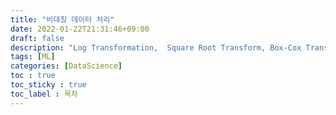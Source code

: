 ```yaml
---
title: "비대칭 데이터 처리"
date: 2022-01-22T21:31:46+09:00
draft: false
description: "Log Transformation,  Square Root Transform, Box-Cox Transform"
tags: [ML]
categories: [DataScience]
toc : true
toc_sticky : true
toc_label : 목차
---
```


